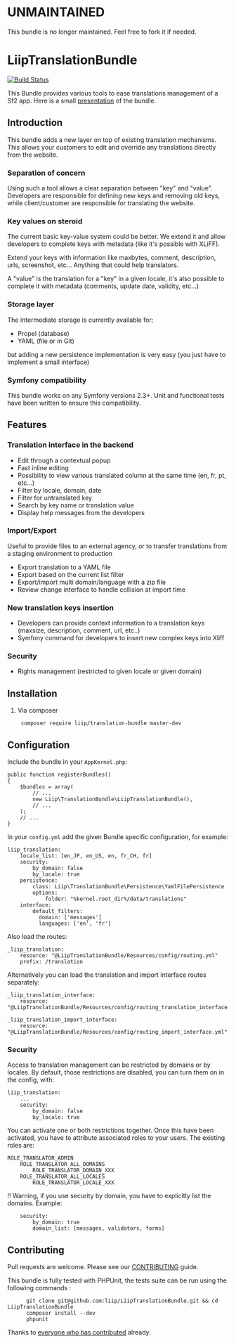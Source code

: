 UNMAINTAINED
============

This bundle is no longer maintained. Feel free to fork it if needed.

LiipTranslationBundle
=====================

[![Build Status](https://travis-ci.org/liip/LiipTranslationBundle.png?branch=master)](https://travis-ci.org/liip/LiipTranslationBundle)

This Bundle provides various tools to ease translations management of a Sf2 app. Here is a small [presentation](https://docs.google.com/presentation/d/1JK6vff6cVa92VxRIJ5ORzSUrmbtDPc5bPsFE35soEpw/edit?usp=sharing) of the bundle.

Introduction
------------

This bundle adds a new layer on top of existing translation mechanisms. This allows your customers to edit and override any translations directly from the website.

### Separation of concern

Using such a tool allows a clear separation between "key" and "value". Developers are responsible for defining new keys and removing old keys, while client/customer are responsible for translating the website.

### Key values on steroid

The current basic key-value system could be better. We extend it and allow developers to complete keys with metadata (like it's possible with XLiFF).

Extend your keys with information like maxbytes, comment, description, urls, screenshot, etc... Anything that could help translators.

A "value" is the translation for a "key" in a given locale, it's also possible to complete it with metadata (comments, update date, validity, etc...)

### Storage layer

The intermediate storage is currently available for:

 * Propel (database)
 * YAML (file or in Git)

but adding a new persistence implementation is very easy (you just have to implement a small interface)

### Symfony compatibility

This bundle works on any Symfony versions 2.3+. Unit and functional tests have been written to ensure this compatibility.

Features
--------

### Translation interface in the backend

 * Edit through a contextual popup
 * Fast inline editing
 * Possibility to view various translated column at the same time (en, fr, pt, etc...)
 * Filter by locale, domain, date
 * Filter for untranslated key
 * Search by key name or translation value
 * Display help messages from the developers

### Import/Export

Useful to provide files to an external agency, or to transfer translations from a staging environment to production

 * Export translation to a YAML file
 * Export based on the current list filter
 * Export/import multi domain/language with a zip file
 * Review change interface to handle collision at import time

### New translation keys insertion

 * Developers can provide context information to a translation keys (maxsize, description, comment, url, etc..)
 * Symfony command for developers to insert new complex keys into Xliff

### Security

 * Rights management (restricted to given locale or given domain)

Installation
------------

  1. Via composer

          composer require liip/translation-bundle master-dev

Configuration
-------------

Include the bundle in your ``AppKernel.php``:

    public function registerBundles()
    {
        $bundles = array(
            // ...
            new Liip\TranslationBundle\LiipTranslationBundle(),
            // ...
        );
        // ...
    }

In your ``config.yml`` add the given Bundle specific configuration, for example:

    liip_translation:
        locale_list: [en_JP, en_US, en, fr_CH, fr]
        security:
            by_domain: false
            by_locale: true
        persistence:
            class: Liip\TranslationBundle\Persistence\YamlFilePersistence
            options:
                folder: "%kernel.root_dir%/data/translations"
        interface:
            default_filters:
              domain: ['messages']
              languages: ['en', 'fr']

Also load the routes:

    _liip_translation:
        resource: "@LiipTranslationBundle/Resources/config/routing.yml"
        prefix: /translation

Alternatively you can load the translation and import interface routes separately:

    _liip_translation_interface:
        resource: "@LiipTranslationBundle/Resources/config/routing_translation_interface.yml"
    
    _liip_translation_import_interface:
        resource: "@LiipTranslationBundle/Resources/config/routing_import_interface.yml"


### Security

Access to translation management can be restricted by domains or by locales. By default, those restrictions are
disabled, you can turn them on in the config, with:

    liip_translation:
        ...
        security:
            by_domain: false
            by_locale: true

You can activate one or both restrictions together. Once this have been activated, you have to attribute
associated roles to your users. The existing roles are:

    ROLE_TRANSLATOR_ADMIN
        ROLE_TRANSLATOR_ALL_DOMAINS
            ROLE_TRANSLATOR_DOMAIN_XXX
        ROLE_TRANSLATOR_ALL_LOCALES
            ROLE_TRANSLATOR_LOCALE_XXX

!! Warning, if you use security by domain, you have to explicitly list the domains. Example:

        security:
            by_domain: true
            domain_list: [messages, validators, forms]


Contributing
------------

Pull requests are welcome. Please see our [CONTRIBUTING](https://github.com/liip/LiipTranslationBundle/blob/master/CONTRIBUTING.md) guide.

This bundle is fully tested with PHPUnit, the tests suite can be run using the following commands :

          git clone git@github.com:liip/LiipTranslationBundle.git && cd LiipTranslationBundle
          composer install --dev
          phpunit

Thanks to [everyone who has contributed](https://github.com/liip/LiipTranslationBundle/graphs/contributors) already.
